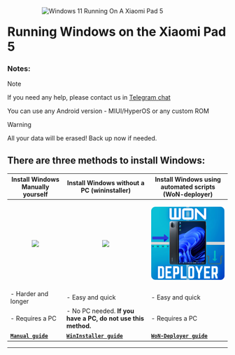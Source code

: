 <img align="right" src="https://raw.githubusercontent.com/erdilS/Port-Windows-11-Xiaomi-Pad-5/main/nabu.png" width="425" alt="Windows 11 Running On A Xiaomi Pad 5">

# Running Windows on the Xiaomi Pad 5

### Notes:
> [!NOTE]
> If you need any help, please contact us in [Telegram chat](https://t.me/nabuwoa)
> 
> You can use any Android version - MIUI/HyperOS or any custom ROM

> [!Warning]
> All your data will be erased! Back up now if needed.

## There are three methods to install Windows:

| **Install Windows Manually yourself**                                                                       | **Install Windows without a PC (wininstaller)**                                                 | **Install Windows using automated scripts (WoN-deployer)**                                                                          |
|----------------------------------------------------------------------------------------------------------------|----------------------------------------------------------------------------------------------------------------|----------------------------------------------------------------------------------------------------------------|
| <p align="center"><a href="1-partition-en.md"><img src="https://github.com/WOA-Project/SurfaceDuo-Guides/assets/3755345/9791796b-406b-4f0d-8aad-20fff18741da" width="280"></a></p> | <p align="center"><a href="https://github.com/Kumar-Jy/Windows-in-NABU-Without-PC/blob/main/guide/Installation.md"><img src="https://github.com/Kumar-Jy/Windows-in-NABU-Without-PC/blob/main/guide/WinInstaller.png" width="280"></a></p> | <p align="center"><a href="won-deployer-install-en.md"><img src="https://github.com/ArKT-7/won-deployer/blob/main/assets/Won-nabu-bg.png" width="280"></a></p> |
| - Harder and longer                         | - Easy and quick                         | - Easy and quick                      |
| - Requires a PC                           | - No PC needed. **If you have a PC, do not use this method.**                         | - Requires a PC                          | |
| [**`Manual guide`**](1-partition-en.md) |[**`WinInstaller guide`**](https://github.com/Kumar-Jy/Windows-in-NABU-Without-PC/blob/main/guide/Installation.md) | [**```WoN-Deployer guide```**](won-deployer-install-en.md) | 

---
















